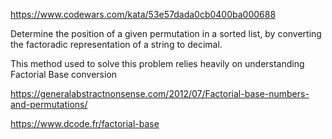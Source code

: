 https://www.codewars.com/kata/53e57dada0cb0400ba000688

Determine the position of a given permutation in a sorted list, by converting the factoradic representation of a string to decimal.

This method used to solve this problem relies heavily on understanding Factorial Base conversion 

https://generalabstractnonsense.com/2012/07/Factorial-base-numbers-and-permutations/

https://www.dcode.fr/factorial-base
